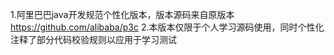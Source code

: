 1.阿里巴巴java开发规范个性化版本，版本源码来自原版本 https://github.com/alibaba/p3c
2.本版本仅限于个人学习源码使用，同时个性化注释了部分代码校验规则以应用于学习测试
